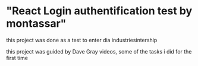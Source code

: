 # "React Login authentification test by montassar"

this project was done as a test to enter dia industriesintership 

this project was guided by Dave Gray videos, some of the tasks i did for the first time


